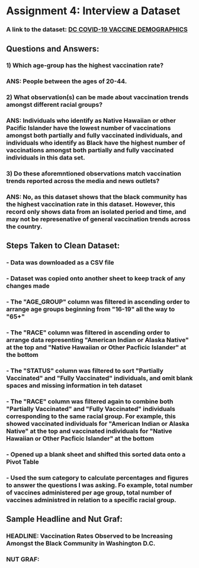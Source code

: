 # __Assignment 4: Interview a Dataset__

### A link to the dataset: [DC COVID-19 VACCINE DEMOGRAPHICS](https://opendata.dc.gov/datasets/dc-covid-19-vaccine-demographics/explore)

## Questions and Answers:

### 1) Which age-group has the highest vaccination rate?
### ANS: People between the ages of 20-44. 

### 2) What observation(s) can be made about vaccination trends amongst different racial groups?
### ANS: Individuals who identify as Native Hawaiian or other Pacific Islander have the lowest number of vaccinations amongst both partially and fully vaccinated individuals, and individuals who identify as Black have the highest number of vaccinations amongst both partially and fully vaccinated individuals in this data set.

### 3) Do these aforemntioned observations match vaccination trends reported across the media and news outlets?
### ANS: No, as this dataset shows that the black community has the highest vaccination rate in this dataset. However, this record only shows data from an isolated period and time, and may not be represenative of general vaccination trends across the country.

## Steps Taken to Clean Dataset:

### - Data was downloaded as a CSV file
### - Dataset was copied onto another sheet to keep track of any changes made
### - The "AGE_GROUP" column was filtered in ascending order to arrange age groups beginning from "16-19" all the way to "65+"
### - The "RACE" column was filtered in ascending order to arrange data representing "American Indian or Alaska Native" at the top and "Native Hawaiian or Other Pacficic Islander" at the bottom
### - The "STATUS" column was filtered to sort "Partially Vaccinated" and "Fully Vaccinated" individuals, and omit blank spaces and missing information in teh dataset
### - The "RACE" column was filtered again to combine both "Partially Vaccinated" and "Fully Vaccinated" individuals corresponding to the same racial group. For example, this showed vaccinated individuals for "American Indian or Alaska Native" at the top and vaccinated individuals for "Native Hawaiian or Other Pacficic Islander" at the bottom
### - Opened up a blank sheet and shifted this sorted data onto a Pivot Table 
### - Used the sum category to calculate percentages and figures to answer the questions I was asking. Fo example, total number of vaccines administered per age group, total number of vaccines administred in relation to a specific racial group.

## Sample Headline and Nut Graf:

### HEADLINE: Vaccination Rates Observed to be Increasing Amongst the Black Community in Washington D.C. 

### NUT GRAF: 


